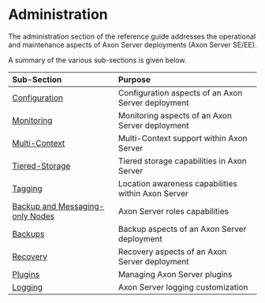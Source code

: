 # Administration

The administration section of the reference guide addresses the operational and maintenance aspects of Axon Server deployments \(Axon Server SE/EE\).

A summary of the various sub-sections is given below.

| Sub-Section                                                           | Purpose                                            |
|:----------------------------------------------------------------------|:---------------------------------------------------|
| [Configuration](admin-configuration/)                                 | Configuration aspects of an Axon Server deployment |
| [Monitoring](monitoring/)                                             | Monitoring aspects of an Axon Server deployment    |
| [Multi-Context](multi-context.md)                                     | Multi-Context support within Axon Server           |
| [Tiered-Storage](tiered-storage.md)                                   | Tiered storage capabilities in Axon Server         |
| [Tagging](tagging.md)                                                 | Location awareness capabilities within Axon Server |
| [Backup and Messaging-only Nodes](backup-and-messaging-only-nodes.md) | Axon Server roles capabilities                     |
| [Backups](backups.md)                                                 | Backup aspects of an Axon Server deployment        |
| [Recovery](recovery.md)                                               | Recovery aspects of an Axon Server deployment      |
| [Plugins](plugins.md)                                                 | Managing Axon Server plugins                       |
| [Logging](logging/)                                                   | Axon Server logging customization                  |

